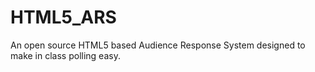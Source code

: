 # HTML5_ARS
An open source HTML5 based Audience Response System designed to make in class polling easy.
